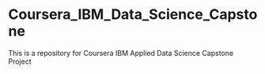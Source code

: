 # Coursera_IBM_Data_Science_Capstone
This is a repository for Coursera IBM Applied Data Science Capstone Project
